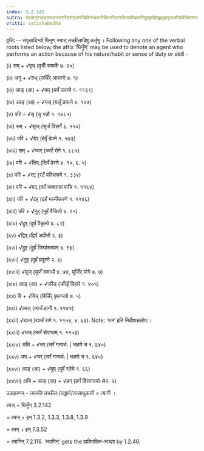 ```yaml
---
index: 3.2.142
sutra: संपृचानुरुधाङ्यमाङ्यसपरिसृसंसृजपरिदेविसंज्वरपरिक्षिपपरिरटपरिवदपरिदहपरिमुहदुषद्विषद्रुहदुहयुजाक्रीडविविचत्यजरजभजातिचरापचरामुषाभ्याहनश्च
vritti: satishabodha
---
```






वृत्तिः -- संपृचादिभ्यो घिनुण् स्यात् तच्‍छीलादिषु कर्तृषु । Following any one of the verbal roots listed below, the affix ‘घिनुँण्’ may be used to denote an agent who performs an action because of his nature/habit or sense of duty or skill -

(i) सम् + √पृच् (पृचीँ सम्पर्के ७. २५)

(ii) अनु + √रुध् (रुधिँर् आवरणे ७. १)

(iii) आङ् (आ) + √यम् (यमँ उपरमे १. ११३९)

(iv) आङ् (आ) + √यस् (यसुँ प्रयत्ने ४. १०७)

(v) परि + √सृ (सृ गतौ १. १०८५)

(vi) सम् + √सृज् (सृजँ विसर्गे ६. १५०)

(vii) परि + √देव् (देवृँ देवने १. ५७३)

(viii) सम् + √ज्वर् (ज्वरँ रोगे १. ८८५)

(ix) परि + √क्षिप् (क्षिपँ प्रेरणे ४. १५, ६. ५)

(x) परि + √रट् (रटँ परिभाषणे १. ३३४)

(xi) परि + √वद् (वदँ व्यक्तायां वाचि १. ११६४)

(xii) परि + √दह् (दहँ भस्मीकरणे १. ११४६)

(xiii) परि + √मुह् (मुहँ वैचित्ये ४. ९५)

(xiv) √दुष् (दुषँ वैकृत्ये ४. ८२)

(xv) √द्विष् (द्विषँ अप्रीतौ २. ३)

(xvi) √द्रुह् (द्रुहँ जिघांसायाम् ४. ९४)

(xvii) √दुह् (दुहँ प्रपूरणे २. ४)

(xviii) √युज् (युजँ समाधौ ४. ७४, युजिँर् योगे ७. ७)

(xix) आङ् (आ) + √क्रीड् (क्रीडृँ विहारे १. ४०५)

(xx) वि + √विच् (विचिँर् पृथग्भावे ७. ५)

(xxi) √त्यज् (त्यजँ हानौ १. ११४१)

(xxii) √रञ्ज् (रञ्जँ रागे १. ११५४, ४. ६३). Note: ‘रज’ इति निर्देशान्नलोप:।

(xxiii) √भज् (भजँ सेवायाम् १. ११५३)

(xxiv) अति + √चर् (चरँ गत्यर्थ: | भक्षणे च १. ६४०)

(xxv) अप + √चर् (चरँ गत्यर्थ: | भक्षणे च १. ६४०)

(xxvi) आङ् (आ) + √मुष् (मुषँ स्तेये ९. ६६)

(xxvii) अभि + आङ् (आ) + √हन् (हनँ हिंसागत्योः #२. २)


उदाहरणम् – त्यजति तच्छील:/तद्धर्मा/तत्साधुकारी = त्यागी ।


त्यज् + घिनुँण् 3.2.142

= त्यज् + इन् 1.3.2, 1.3.3, 1.3.8, 1.3.9

= त्यग् + इन् 7.3.52

= त्यागिन् 7.2.116. ‘त्यागिन्’ gets the प्रातिपदिक-सञ्ज्ञा by 1.2.46.

